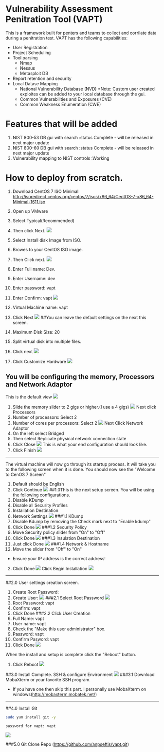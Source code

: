 Vulnerability Assessment Penitration Tool (VAPT)
================================================

This is a framework built for penters and teams to collect and corrilate data during a penitration test.  VAPT has the following capabilities:
- User Registration
- Project Scheduling
- Tool parsing
  - Nmap
  - Nessus
  - Metasploit DB
- Report retention and security
- Local Datase Mapping
  - National Vulnerability Database (NVD)
    *Note: Custom user created exploites can be added to your local database through the gui.
  - Common Vulnerabilities and Exposures (CVE)
  - Common Weakness Enumeration (CWE)
  
Features that will be added
===========================
1. NIST 800-53 DB gui with search :status Complete - will be released in next major update
2. NIST 800-60 DB gui with search :status Complete - will be released in next major update
3. Vulnerability mapping to NIST controls :Working


How to deploy from scratch.
===========================
1. Download CentOS 7 ISO Minimal 
http://isoredirect.centos.org/centos/7/isos/x86_64/CentOS-7-x86_64-Minimal-1611.iso

2. Open up VMware
1. Select Typical(Recommended) 
2. Then click Next.
![](http://i.imgur.com/ka6q5pN.png)
1. Select Install disk Image from ISO. 
2. Browes to your CentOS ISO image. 
3. Then Click next.
![](http://i.imgur.com/GOjA5zh.png)
1. Enter Full name: Dev.
2. Enter Username: dev
3. Enter password: vapt
4. Enter Confirm: vapt
![](http://i.imgur.com/xbHkLv8.png)
1. Virtual Machine name: vapt
2. Click Next
![](http://i.imgur.com/xR6tdih.png)
##You can leave the default settings on the next this screen.
1. Maximum Disk Size: 20
2. Split virtual disk into multiple files.
3. Click next
![](http://i.imgur.com/PETJigx.png)
1. Click Customize Hardware
![](http://i.imgur.com/Tu7qUSS.png)
## You will be configuring the memory, Processors and Network Adaptor
This is the default view
![](http://i.imgur.com/okAazV5.png)
1. Slide the memory slider to 2 gigs or higher.(I use a 4 gigs)
![](http://i.imgur.com/K6lbPJm.png)
Next click Processors
1. Number of processors: Select 2
2. Number of cores per processors: Select 2
![](http://i.imgur.com/8yc8JJg.png)
Next Click Network Adaptor
1. On the left select Bridged
2. Then select Replicate physical network connection state
3. Click Close
![](http://i.imgur.com/xv8Bzel.png)
This is what your end configuration should look like.
1. Click Finish
![](http://i.imgur.com/QrH2jvL.png)
---------------------------------------
The virtual machine will now go through its startup process. It will take you to the following screen when it is done.
You should now see the "Welcome to CenOS 7 Screen"
1. Default should be English
2. Click Continue
![](http://i.imgur.com/qDXkVyP.png)
##1.0This is the next setup screen. You will be using the following configurations.
1. Disable KDump
2. Disable all Security Profiles
3. Installation Destination
4. Network Settings
![](http://i.imgur.com/XIynkJW.png)
###1.1 KDump
1. Disable Kdump by removing the Check mark next to "Enable kdump"
2. Click Done
![](http://i.imgur.com/65uSf7c.png)
###1.2 Security Policy
1. Move Security policy slider from "On" to "Off"
2. Click Done
![](http://i.imgur.com/b19xzcX.png)
###1.3 Insulation Destination
1. Just click Done
![](http://i.imgur.com/PNJC1YL.png)
###1.4 Network & Hostname
1. Move the slider from "Off" to "On"
- Ensure your IP address is the correct address!
2. Click Done
![](http://i.imgur.com/wnIDNYO.png)
Click Begin Installation
![](http://i.imgur.com/BUh8b3D.png)
-----------------------------------------------------
##2.0 User settings creation screen.
1. Create Root Password:
2. Create User:
![](http://i.imgur.com/4Yc5d95.png)
###2.1 Select Root Password
![](http://i.imgur.com/apXaoMu.png)
1. Root Password: vapt
2. Confirm: vapt
3. Click Done
###2.2 Click User Creation
1. Full Name: vapt
2. User name: vapt
3. Check the "Make this user administrator" box.
4. Password: vapt
5. Confirm Pasword: vapt
6. Click Done
![](http://i.imgur.com/NjsxJkl.png)

When the install and setup is complete click the "Reboot" button.
1. Click Reboot
![](http://i.imgur.com/VZLll2c.png)

##3.0 Install Complete. SSH & configure Environment
 ![](http://i.imgur.com/Vva0Ma0.png)
###3.1 Download MobaXterm or your favorite SSH program.
- If you have one then skip this part.
I personally use MobaXterm on windows(http://mobaxterm.mobatek.net/)
------------------------------------------------
##4.0 Install Git
```bash
sudo yum install git -y
```
```bash
password for vapt: vapt 
```
![](http://i.imgur.com/TtB6Y1B.png)

###5.0 Git Clone Repo 
(https://github.com/anpseftis/vapt.git)

